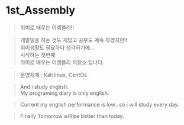 # 1st_Assembly
> 취미로 배우는 어셈블리!!
  
> 개발일을 하는 것도 재밌고 공부도 계속 하겠지만!!  
> 취미생활도 필요하다 생각하기에...  
> 시작하는 첫번째  
> 취미로 배우는 어셈블리 저장소 입니다.  
  
> 운영체제 : Kali linux, CentOs  
  
> And i study english.  
> My programing diary is only english.  
  
> Current my english performance is low.. so i will study every day.  
  
> Finally 
> Tomorrow will be better than today.  
